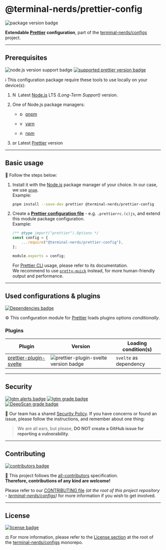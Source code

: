 # @terminal-nerds/prettier-config

![package version badge]

**Extendable [Prettier] configuration**, part of the [terminal-nerds/configs] project.

[terminal-nerds/configs]: https://github.com/terminal-nerds/configs
[package version badge]: https://img.shields.io/npm/v/@terminal-nerds/prettier-config/latest?style=for-the-badge&logo=npm
[prettier]: https://prettier.io
[terminal-nerds/configs]: https://github.com/terminal-nerds/configs

---

## Prerequisites

![node.js version support badge]
[![supported prettier version badge]][prettier]

[node.js version support badge]: https://img.shields.io/node/v-lts/@terminal-nerds/markdownlint-config?style=for-the-badge&logo=nodedotjs
[supported prettier version badge]: https://img.shields.io/github/package-json/dependency-version/terminal-nerds/configs/peer/prettier?filename=packages%2Fprettier%2Fpackage.json&logo=prettier&style=for-the-badge

ℹ️ This configuration package require these tools to use locally on your
device(s):

1. <img
      alt="Node.JS logo icon"
      width="14"
      src="https://api.iconify.design/logos/nodejs-icon.svg"
   />
   Latest [Node.js] LTS _(Long-Term Support)_ version.

1. One of Node.js package managers:

    - <img
             alt="pnpm logo icon"
             width="14"
             src="https://api.iconify.design/vscode-icons/file-type-light-pnpm.svg"
          />
      [pnpm]

    - <img
            alt="yarn logo icon"
            width="14"
            src="https://api.iconify.design/logos/yarn.svg"
           />
      [yarn]

    - <img
          alt="npm logo icon"
          width="14"
          src="https://api.iconify.design/logos/npm-icon.svg"
         />
      [npm]

1. <img
         alt="prettier logo icon"
         width="14"
         src="https://api.iconify.design/logos/prettier.svg"
        />
   Latest [Prettier] version

[node.js]: https://nodejs.org/en/
[pnpm]: https://pnpm.io/
[npm]: https://www.npmjs.com/
[yarn]: https://yarnpkg.com/

---

## Basic usage

👣 Follow the steps below:

1. Install it with the [Node.js] package manager of your choice. In our case,
   we use [`pnpm`](pnpm).\
   Example:

    ```sh
    pnpm install --save-dev prettier @terminal-nerds/prettier-config
    ```

    [node.js]: https://nodejs.org/en/
    [`pnpm`]: https://pnpm.io/

1. Create a **[Prettier configuration file]** - e.g. `.prettierrc.(c)js`, and extend
   this module package configuration.\
   Example:

    ```js
    /** @type import("prettier").Options */
    const config = {
    	...require("@terminal-nerds/prettier-config"),
    };

    module.exports = config;
    ```

    For [Prettier CLI] usage, please refer to its documentation.\
     We recommend to use [`pretty-quick`](pretty-quick) instead, for more
    human-friendly output and performance.

    [prettier configuration file]: https://prettier.io/docs/en/configuration.html
    [prettier cli]: https://prettier.io/docs/en/cli.html
    [pretty-quick]: https://github.com/azz/pretty-quick

---

## Used configurations & plugins

[![Dependencies badge]][dependencies url]

⚙️ This configuration module for [Prettier] loads plugins options _conditionally_.

[dependencies badge]: https://img.shields.io/librariesio/release/npm/@terminal-nerds/prettier-config?style=for-the-badge
[dependencies url]: https://libraries.io/npm/@terminal-nerds%prettier-config

### Plugins

| Plugin                   | Version                                 | Loading condition(s)   |
| ------------------------ | --------------------------------------- | ---------------------- |
| [prettier-plugin-svelte] | ![prettier-plugin-svelte version badge] | `svelte` as dependency |

[prettier-plugin-svelte]: https://github.com/sveltejs/prettier-plugin-svelte
[prettier-plugin-svelte version badge]: https://img.shields.io/npm/v/prettier-plugin-svelte?logo=npm&style=flat-square

---

## Security

[![lgtm alerts badge]][lgtm report]
[![lgtm grade badge]][lgtm report]\
[![DeepScan grade badge]][deepscan report]

🔐 Our team has a shared [Security Policy]. If you have concerns or found an
issue, please follow the instructions, and
remember about one thing:

> We are all ears, but please, **DO NOT create a GitHub issue for reporting a
> vulnerability**.

[security policy]: https://github.com/terminal-nerds/configs/security/policy
[lgtm alerts badge]: https://img.shields.io/lgtm/alerts/github/terminal-nerds/configs?style=for-the-badge&logo=lgtm
[lgtm grade badge]: https://img.shields.io/lgtm/grade/javascript/github/terminal-nerds/configs?style=for-the-badge&logo=lgtm
[lgtm report]: https://lgtm.com/projects/g/terminal-nerds/configs
[deepscan grade badge]: https://deepscan.io/api/teams/16781/projects/20096/branches/536130/badge/grade.svg
[deepscan report]: https://deepscan.io/dashboard#view=project&tid=16781&pid=20096&bid=536130

---

## Contributing

[![contributors badge]][contributors url]

🤝 This project follows the [all-contributors] specification.\
**Therefore, contributions of any kind are welcome!**

Please refer to our [CONTRIBUTING file]
_(at the root of this project repository - [terminal-nerds/configs])_
for more information if you wish to get involved.

[all-contributors]: https://github.com/all-contributors/all-contributors
[contributing file]: https://github.com/terminal-nerds/configs/blob/main/.github/CONTRIBUTING.md
[contributors badge]: https://img.shields.io/github/contributors/terminal-nerds/configs?style=for-the-badge
[contributors url]: https://github.com/terminal-nerds/configs#contributors

---

## License

[![license badge]][license]

⚖️ For more information, please refer to the [License section] at the root of
the [terminal-nerds/configs] monorepo.

[license badge]: https://img.shields.io/github/license/terminal-nerds/configs?style=for-the-badge
[license]: https://github.com/terminal-nerds/configs/blob/main/LICENSE.md
[license section]: https://github.com/terminal-nerds/configs#License
